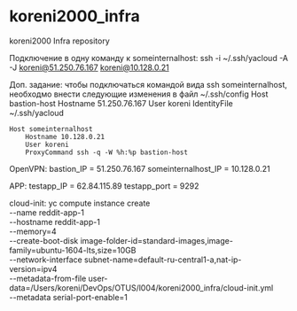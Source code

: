 # koreni2000_infra
koreni2000 Infra repository

Подключение в одну команду к someinternalhost:
    ssh -i ~/.ssh/yacloud -A -J koreni@51.250.76.167 koreni@10.128.0.21

Доп. задание:
чтобы подключаться командой вида ssh someinternalhost, необходмо внести следующие изменения в файл ~/.ssh/config
    Host bastion-host
        Hostname 51.250.76.167
        User koreni
        IdentityFile ~/.ssh/yacloud

    Host someinternalhost
        Hostname 10.128.0.21
        User koreni
        ProxyCommand ssh -q -W %h:%p bastion-host

OpenVPN:
    bastion_IP = 51.250.76.167
    someinternalhost_IP = 10.128.0.21

APP:
    testapp_IP = 62.84.115.89
    testapp_port = 9292

cloud-init:
    yc compute instance create \
        --name reddit-app-1 \
        --hostname reddit-app-1 \
        --memory=4 \
        --create-boot-disk image-folder-id=standard-images,image-family=ubuntu-1604-lts,size=10GB \
        --network-interface subnet-name=default-ru-central1-a,nat-ip-version=ipv4 \
        --metadata-from-file user-data=/Users/koreni/DevOps/OTUS/l004/koreni2000_infra/cloud-init.yml \
        --metadata serial-port-enable=1
